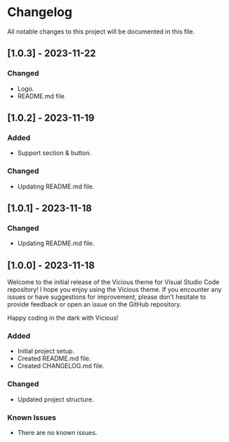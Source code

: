 # Changelog

All notable changes to this project will be documented in this file.

## [1.0.3] - 2023-11-22

### Changed

- Logo.
- README.md file

## [1.0.2] - 2023-11-19

### Added

- Support section & button.

### Changed

- Updating README.md file.

## [1.0.1] - 2023-11-18

### Changed

- Updating README.md file.

## [1.0.0] - 2023-11-18

Welcome to the initial release of the Vicious theme for Visual Studio Code repository! I hope you enjoy using the Vicious theme. If you encounter any issues or have suggestions for improvement, please don't hesitate to provide feedback or open an issue on the GitHub repository.

Happy coding in the dark with Vicious!

### Added

- Initial project setup.
- Created README.md file.
- Created CHANGELOG.md file.

### Changed

- Updated project structure.

### Known Issues

- There are no known issues.

<!------------------------------------------------------------------

### Fixed
### Improved
### Removed

\*\* ----------------------------------------------------------------->
